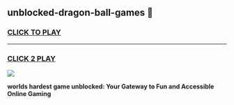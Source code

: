 
## unblocked-dragon-ball-games 👋
<h3>
<a href="https://premium.freeplayer.one?title=unblocked-dragon-ball-games&ref=14F">CLICK TO PLAY</a></h3>
<hr>

<h3>
<a href="https://premium.freeplayer.one?title=unblocked-dragon-ball-games&ref=14F">CLICK 2 PLAY</a>
  
</h3>

<a href="https://premium.freeplayer.one?title=unblocked-dragon-ball-games&ref=12F/"><img src="https://clearcache.store/games.png"></a>


**worlds hardest game unblocked: Your Gateway to Fun and Accessible Online Gaming**
